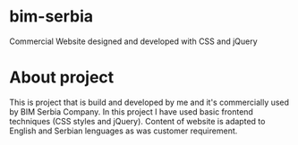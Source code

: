 # bim-serbia
Commercial Website designed and developed with CSS and jQuery

# About project

This is project that is build and developed by me and it's commercially used by BIM Serbia Company. In this project I have used basic frontend techniques (CSS styles and jQuery). Content of website is adapted to English and Serbian lenguages as was customer requirement.  
